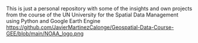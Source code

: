 This is just a personal repository with some of the insights and own projects from the course of the UN University for the Spatial Data Management using Python and Google Earth Engine
https://github.com/JavierMartinezCalonge/Geospatial-Data-Course-GEE/blob/main/NOAA_logo.png
